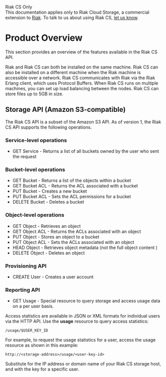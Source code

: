 <div class="info"><div class="title">Riak CS Only</div>This documentation applies only to Riak Cloud Storage, a commercial extension to <a href="http://wiki.basho.com/Riak.html">Riak</a>. To talk to us about using Riak CS, <a href="http://info.basho.com/Wiki_Contact_RiakCS.html" target="_blank">let us know</a>.</div>

# Product Overview
This section provides an overview of the features available in the Riak
CS API.

Riak and Riak CS can both be installed on the same machine. Riak CS can
also be installed on a different machine when the Riak machine is
accessible over a network. Riak CS communicates with Riak via the Riak
Erlang client, which uses Protocol Buffers. When Riak CS runs on
multiple machines, you can set up load balancing between the nodes. Riak
CS can store files up to 5GB in size.

## Storage API (Amazon S3-compatible)
The Riak CS API is a subset of the Amazon S3 API. As of version 1, the Riak CS API supports the following operations.

### Service-level operations

* GET Service - Returns a list of all buckets owned by the user who
    sent the request

### Bucket-level operations

* GET Bucket - Returns a list of the objects within a bucket
* GET Bucket ACL - Returns the ACL associated with a bucket
* PUT Bucket - Creates a new bucket
* PUT Bucket ACL - Sets the ACL permissions for a bucket
* DELETE Bucket - Deletes a bucket

### Object-level operations

* GET Object - Retrieves an object
* GET Object ACL - Returns the ACLs associated with an object
* PUT Object - Stores an object to a bucket
* PUT Object ACL - Sets the ACLs associated with an object
* HEAD Object - Retrieves object metadata (not the full object content )
* DELETE Object - Deletes an object

### Provisioning API

* CREATE User - Creates a user account

### Reporting API

* GET Usage - Special resource to query storage and access usage data on a per user basis.

Access statistics are available in JSON or XML formats for individual users via the HTTP API. Use the **usage** resource to query access statistics:

    /usage/$USER_KEY_ID

For example, to request the usage statistics for a user, access the usage resource as shown in this example:

    http://<storage-address>/usage/<user-key-id>

Substitute <storage-address> for the IP address or domain name of your Riak CS storage host, and <user-key-id> with the key for a specific user.

